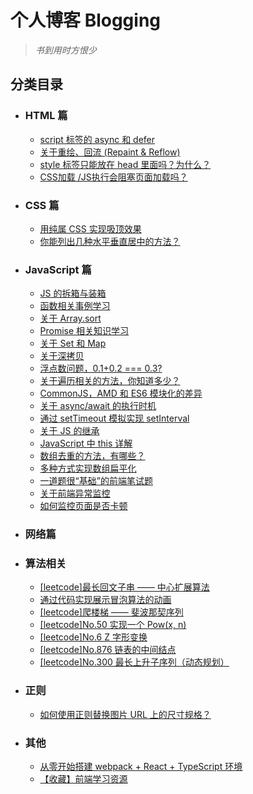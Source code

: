 # 个人博客 Blogging
> _书到用时方恨少_


## 分类目录

- ### HTML 篇

  * [script 标签的 async 和 defer ](https://github.com/liangbus/blogging/issues/12)
  * [关于重绘、回流 (Repaint & Reflow)](https://github.com/liangbus/blogging/issues/18)
  * [style 标签只能放在 head 里面吗？为什么？](https://github.com/liangbus/blogging/issues/15)
  * [CSS加载 /JS执行会阻塞页面加载吗？](https://github.com/liangbus/blogging/issues/27)



- ### CSS 篇

   * [用纯属 CSS 实现吸顶效果](https://github.com/liangbus/blogging/issues/3)
   * [你能列出几种水平垂直居中的方法？](https://github.com/liangbus/blogging/issues/8)



- ### JavaScript 篇

   * [JS 的拆箱与装箱](https://github.com/liangbus/blogging/issues/5)
   * [函数相关事例学习](https://github.com/liangbus/blogging/issues/6)
   * [关于 Array.sort](https://github.com/liangbus/blogging/issues/7)
   * [Promise 相关知识学习](https://github.com/liangbus/blogging/issues/9)
   * [关于 Set 和 Map](https://github.com/liangbus/blogging/issues/10)
   * [关于深拷贝](https://github.com/liangbus/blogging/issues/11)
   * [浮点数问题，0.1+0.2 === 0.3?](https://github.com/liangbus/blogging/issues/13)
   * [关于遍历相关的方法，你知道多少？](https://github.com/liangbus/blogging/issues/14)
   * [CommonJS，AMD 和 ES6 模块化的差异](https://github.com/liangbus/blogging/issues/17)
   * [关于 async/await 的执行时机](https://github.com/liangbus/blogging/issues/20)
   * [通过 setTimeout 模拟实现 setInterval](https://github.com/liangbus/blogging/issues/2)
   * [关于 JS 的继承](https://github.com/liangbus/blogging/issues/4)
   * [JavaScript 中 this 详解](https://github.com/liangbus/blogging/issues/22)
   * [数组去重的方法，有哪些？](https://github.com/liangbus/blogging/issues/29)
   * [多种方式实现数组扁平化](https://github.com/liangbus/blogging/issues/26)
   * [一道题很“基础”的前端笔试题](https://github.com/liangbus/blogging/issues/30)
   * [关于前端异常监控](https://github.com/liangbus/blogging/issues/21)
   * [如何监控页面是否卡顿](https://github.com/liangbus/blogging/issues/34)
  

- ### 网络篇

- ### 算法相关
  * [[leetcode]最长回文子串 —— 中心扩展算法](https://github.com/liangbus/blogging/issues/24)
  * [通过代码实现展示冒泡算法的动画](https://github.com/liangbus/blogging/issues/23)
  * [[leetcode]爬楼梯 —— 斐波那契序列](https://github.com/liangbus/blogging/issues/25)
  * [[leetcode]No.50 实现一个 Pow(x, n)](https://github.com/liangbus/blogging/issues/28)
  * [[leetcode]No.6 Z 字形变换](https://github.com/liangbus/blogging/issues/31)
  * [[leetcode]No.876 链表的中间结点](https://github.com/liangbus/blogging/issues/32)
  * [[leetcode]No.300 最长上升子序列（动态规划）](https://github.com/liangbus/blogging/issues/33)

- ### 正则
  * [如何使用正则替换图片 URL 上的尺寸规格？](https://github.com/liangbus/blogging/issues/16)
  
- ### 其他
  * [从零开始搭建 webpack + React + TypeScript 环境](https://github.com/liangbus/blogging/issues/19)
  * [【收藏】前端学习资源](https://github.com/liangbus/blogging/issues/1)